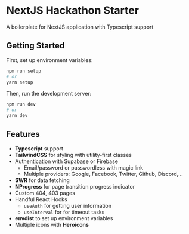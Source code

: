 # NextJS Hackathon Starter
A boilerplate for NextJS application with Typescript support

Getting Started
--------

First, set up environment variables:

```bash
npm run setup
# or
yarn setup 
```

Then, run the development server:

```bash
npm run dev
# or
yarn dev
```

Features
--------

 - **Typescript** support
 - **TailwindCSS** for styling with utility-first classes
 - Authentication with Supabase or Firebase
    - Email/password or passwordless with magic link
    - Multiple providers: Google, Facebook, Twitter, Github, Discord,...
 - **SWR** for data fetching
 - **NProgress** for page transition progress indicator
 - Custom 404, 403 pages
 - Handful React Hooks
   - `useAuth` for getting user information
   - `useInterval` for for timeout tasks
 - **envdist** to set up environment variables
 - Multiple icons with **Heroicons**
